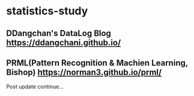 # statistics-study

## DDangchan's DataLog Blog <https://ddangchani.github.io/>
## PRML(Pattern Recognition & Machien Learning, Bishop) <https://norman3.github.io/prml/>
Post update continue...
